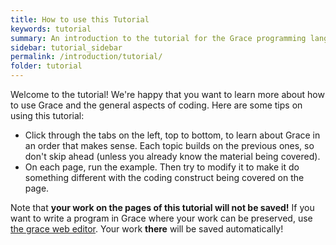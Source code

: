 ```yaml
---
title: How to use this Tutorial
keywords: tutorial
summary: An introduction to the tutorial for the Grace programming language
sidebar: tutorial_sidebar
permalink: /introduction/tutorial/
folder: tutorial
---
```


Welcome to the tutorial! We're happy that you want to learn more about how to use
Grace and the general aspects of coding. Here are some tips on using this tutorial:

 - Click through the tabs on the left, top to bottom, to learn about Grace in an order that makes sense.
   Each topic builds on the previous ones, so don't skip ahead (unless you already know the material being covered).
 - On each page, run the example. Then try to modify it to make it do something different with the coding
   construct being covered on the page.


Note that **your work on the pages of this tutorial will not be saved!** If you want to write a program in Grace
where your work can be preserved, use [the grace web editor](http://web.cecs.pdx.edu/~grace/ide/index.html).
Your work **there** will be saved automatically!




